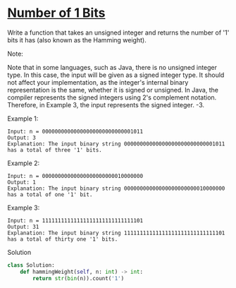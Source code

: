 # [Number of 1 Bits](https://leetcode.com/problems/number-of-1-bits/)

Write a function that takes an unsigned integer and returns the number of '1' bits it has 
(also known as the Hamming weight).

Note:

Note that in some languages, such as Java, there is no unsigned integer type. In this case, the input will be given as
a signed integer type. It should not affect your implementation, as the integer's internal binary representation is 
the same, whether it is signed or unsigned.
In Java, the compiler represents the signed integers using 2's complement notation. Therefore, in Example 3, the input 
represents the signed integer. -3.

Example 1:
```
Input: n = 00000000000000000000000000001011
Output: 3
Explanation: The input binary string 00000000000000000000000000001011 has a total of three '1' bits.
```
Example 2:
```
Input: n = 00000000000000000000000010000000
Output: 1
Explanation: The input binary string 00000000000000000000000010000000 has a total of one '1' bit.
```
Example 3:
```
Input: n = 11111111111111111111111111111101
Output: 31
Explanation: The input binary string 11111111111111111111111111111101 has a total of thirty one '1' bits.
```
Solution
```python
class Solution:
    def hammingWeight(self, n: int) -> int:
        return str(bin(n)).count('1')
```